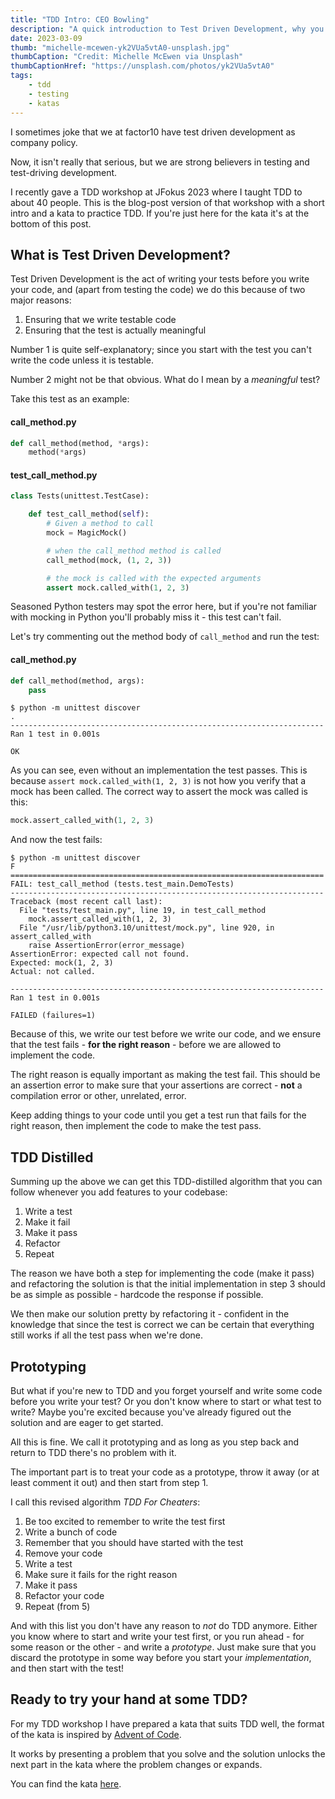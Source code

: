 ```yaml
---
title: "TDD Intro: CEO Bowling"
description: "A quick introduction to Test Driven Development, why you do it, how you do it, and a kata for practice"
date: 2023-03-09
thumb: "michelle-mcewen-yk2VUa5vtA0-unsplash.jpg"
thumbCaption: "Credit: Michelle McEwen via Unsplash"
thumbCaptionHref: "https://unsplash.com/photos/yk2VUa5vtA0"
tags: 
    - tdd
    - testing
    - katas
---
```

I sometimes joke that we at factor10 have test driven development as company policy.

Now, it isn't really that serious, but we are strong believers in testing and test-driving development.

I recently gave a TDD workshop at JFokus 2023 where I taught TDD to about 40 people.
This is the blog-post version of that workshop with a short intro and a kata to practice TDD.
If you're just here for the kata it's at the bottom of this post.

## What is Test Driven Development?

Test Driven Development is the act of writing your tests before you write your code,
and (apart from testing the code) we do this because of two major reasons:

1. Ensuring that we write testable code
2. Ensuring that the test is actually meaningful

Number 1 is quite self-explanatory;
since you start with the test you can't write the code unless it is testable.

Number 2 might not be that obvious. What do I mean by a _meaningful_ test?

Take this test as an example:

#### call_method.py
```python
def call_method(method, *args):
    method(*args)
```

#### test_call_method.py
```python
class Tests(unittest.TestCase):

    def test_call_method(self):
        # Given a method to call
        mock = MagicMock()

        # when the call_method method is called
        call_method(mock, (1, 2, 3))

        # the mock is called with the expected arguments
        assert mock.called_with(1, 2, 3)
```

Seasoned Python testers may spot the error here,
but if you're not familiar with mocking in Python you'll probably miss it -
this test can't fail.

Let's try commenting out the method body of `call_method` and run the test:

#### call_method.py
```python
def call_method(method, args):
    pass
```
```shell
$ python -m unittest discover
.
----------------------------------------------------------------------
Ran 1 test in 0.001s

OK
```

As you can see, even without an implementation the test passes.
This is because `assert mock.called_with(1, 2, 3)` is not how you verify that a mock has been called.
The correct way to assert the mock was called is this:

```python
mock.assert_called_with(1, 2, 3)
```

And now the test fails:
```shell
$ python -m unittest discover
F
======================================================================
FAIL: test_call_method (tests.test_main.DemoTests)
----------------------------------------------------------------------
Traceback (most recent call last):
  File "tests/test_main.py", line 19, in test_call_method
    mock.assert_called_with(1, 2, 3)
  File "/usr/lib/python3.10/unittest/mock.py", line 920, in assert_called_with
    raise AssertionError(error_message)
AssertionError: expected call not found.
Expected: mock(1, 2, 3)
Actual: not called.

----------------------------------------------------------------------
Ran 1 test in 0.001s

FAILED (failures=1)
```

Because of this, we write our test before we write our code,
and we ensure that the test fails - **for the right reason** - before we are allowed to implement the code.

The right reason is equally important as making the test fail.
This should be an assertion error to make sure that your assertions are correct -
**not** a compilation error or other, unrelated, error.

Keep adding things to your code until you get a test run that fails for the right reason,
then implement the code to make the test pass.

## TDD Distilled
Summing up the above we can get this TDD-distilled algorithm that you can follow whenever you add features to your codebase:

1. Write a test
1. Make it fail
1. Make it pass
1. Refactor
1. Repeat

The reason we have both a step for implementing the code (make it pass) and refactoring the solution is that the initial
implementation in step 3 should be as simple as possible - hardcode the response if possible.

We then make our solution pretty by refactoring it -
confident in the knowledge that since the test is correct we can be certain that everything still works if all the
test pass when we're done.

## Prototyping
But what if you're new to TDD and you forget yourself and write some code before you write your test?
Or you don't know where to start or what test to write?
Maybe you're excited because you've already figured out the solution and are eager to get started.

All this is fine.
We call it prototyping and as long as you step back and return to TDD there's no problem with it.

The important part is to treat your code as a prototype,
throw it away (or at least comment it out) and then start from step 1.

I call this revised algorithm _TDD For Cheaters_:

1. Be too excited to remember to write the test first
1. Write a bunch of code
1. Remember that you should have started with the test
1. Remove your code
1. Write a test
1. Make sure it fails for the right reason
1. Make it pass
1. Refactor your code
1. Repeat (from 5)

And with this list you don't have any reason to _not_ do TDD anymore.
Either you know where to start and write your test first,
or you run ahead - for some reason or the other - and write a _prototype_.
Just make sure that you discard the prototype in some way before you start your _implementation_,
and then start with the test!

## Ready to try your hand at some TDD?

For my TDD workshop I have prepared a kata that suits TDD well,
the format of the kata is inspired by [Advent of Code](https://adventofcode.com).

It works by presenting a problem that you solve and the solution unlocks the next part in the kata where the problem
changes or expands.

You can find the kata [here](https://raniz85.github.io/ceo-bowling-kata/).